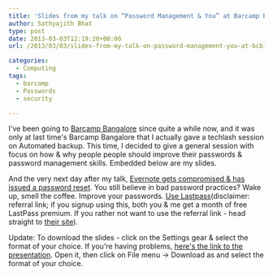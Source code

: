 ```yaml
---
title: 'Slides from my talk on “Password Management & You” at Barcamp Bangalore'
author: Sathyajith Bhat
type: post
date: 2013-03-03T12:19:20+00:00
url: /2013/03/03/slides-from-my-talk-on-password-management-you-at-bcb13/

categories:
  - Computing
tags:
  - barcamp
  - Passwords
  - security

---
```

I've been going to <a href="https://barcampbangalore.com/bcb" target="_blank">Barcamp Bangalore</a> since quite a while now, and it was only at last time's Barcamp Bangalore that I actually gave a techlash session on Automated backup. This time, I decided to give a general session with focus on how & why people people should improve their passwords & password management skills. Embedded below are my slides.



And the very next day after my talk, <a href="https://news.ycombinator.com/" target="_blank">Evernote gets compromised & has issued a password reset</a>. You still believe in bad password practices? Wake up, smell the coffee. Improve your passwords. <a href="https://lastpass.com/f?1603666" target="_blank">Use Lastpass</a>(disclaimer: referral link; if you signup using this, both you & me get a month of free LastPass premium. If you rather not want to use the referral link - head straight to <a href="https://lastpass.com" target="_blank">their site</a>).

Update: To download the slides - click on the Settings gear & select the format of your choice. If you're having problems, <a href="https://docs.google.com/presentation/d/1KsXk6-d6UCgTCIcyX7WLLzRBjrFh9bUdbdIEeXvSjH4/edit?usp=sharing" target="_blank">here's the link to the presentation</a>. Open it, then click on File menu → Download as and select the format of your choice.
